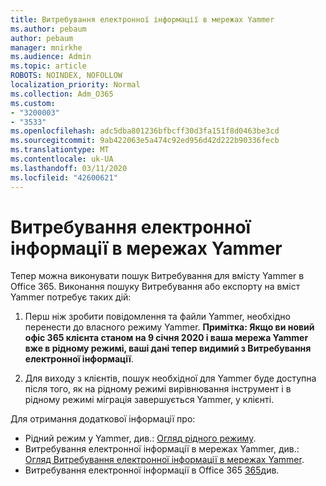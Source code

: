 ```yaml
---
title: Витребування електронної інформації в мережах Yammer
ms.author: pebaum
author: pebaum
manager: mnirkhe
ms.audience: Admin
ms.topic: article
ROBOTS: NOINDEX, NOFOLLOW
localization_priority: Normal
ms.collection: Adm_O365
ms.custom:
- "3200003"
- "3533"
ms.openlocfilehash: adc5dba801236bfbcff30d3fa151f8d0463be3cd
ms.sourcegitcommit: 9ab422063e5a474c92ed956d42d222b90336fecb
ms.translationtype: MT
ms.contentlocale: uk-UA
ms.lasthandoff: 03/11/2020
ms.locfileid: "42600621"
---
```

# <a name="ediscovery-in-yammer-networks"></a>Витребування електронної інформації в мережах Yammer

Тепер можна виконувати пошук Витребування для вмісту Yammer в Office 365.  Виконання пошуку Витребування або експорту на вміст Yammer потребує таких дій:

1. Перш ніж зробити повідомлення та файли Yammer, необхідно перенести до власного режиму Yammer. **Примітка: Якщо ви новий офіс 365 клієнта станом на 9 січня 2020 і ваша мережа Yammer вже в рідному режимі, ваші дані тепер видимий з Витребування електронної інформації**.

2. Для виходу з клієнтів, пошук необхідної для Yammer буде доступна після того, як на рідному режимі вирівнювання інструмент і в рідному режимі міграція завершується Yammer, у клієнті.

Для отримання додаткової інформації про:

- Рідний режим у Yammer, див.: [Огляд рідного режиму](https://docs.microsoft.com/yammer/configure-your-yammer-network/overview-native-mode).
- Витребування електронної інформації в мережах Yammer, див.: [Огляд Витребування електронної інформації в мережах Yammer](https://docs.microsoft.com/yammer/manage-security-and-compliance/overview-of-ediscovery).
- Витребування електронної інформації в Office 365 [365](https://docs.microsoft.com/microsoft-365/compliance/ediscovery)див.
